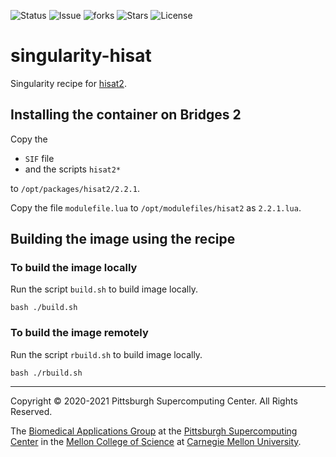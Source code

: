 ![Status](https://github.com/icaoberg/singularity-hisat2/actions/workflows/main.yml/badge.svg)
![Issue](https://img.shields.io/github/issues/icaoberg/singularity-hisat2)
![forks](https://img.shields.io/github/forks/icaoberg/singularity-hisat2)
![Stars](https://img.shields.io/github/stars/icaoberg/singularity-hisat2)
![License](https://img.shields.io/github/license/icaoberg/singularity-hisat2)

# singularity-hisat
Singularity recipe for [hisat2](https://daehwankimlab.github.io/hisat2/).

## Installing the container on Bridges 2
Copy the

* `SIF` file
* and the scripts `hisat2*`

to `/opt/packages/hisat2/2.2.1`.

Copy the file `modulefile.lua` to `/opt/modulefiles/hisat2` as `2.2.1.lua`.

## Building the image using the recipe
### To build the image locally
Run the script `build.sh` to build image locally.

```
bash ./build.sh
```

### To build the image remotely
Run the script `rbuild.sh` to build image locally.

```
bash ./rbuild.sh
```

---
Copyright © 2020-2021 Pittsburgh Supercomputing Center. All Rights Reserved.

The [Biomedical Applications Group](https://www.psc.edu/biomedical-applications/) at the [Pittsburgh Supercomputing
Center](http://www.psc.edu) in the [Mellon College of Science](https://www.cmu.edu/mcs/) at [Carnegie Mellon University](http://www.cmu.edu).
